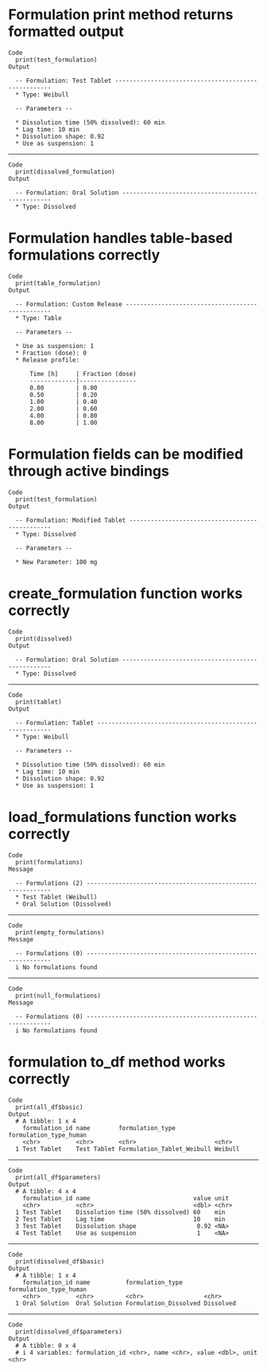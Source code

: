 # Formulation print method returns formatted output

    Code
      print(test_formulation)
    Output
      
      -- Formulation: Test Tablet ----------------------------------------------------
      * Type: Weibull
      
      -- Parameters --
      
      * Dissolution time (50% dissolved): 60 min
      * Lag time: 10 min
      * Dissolution shape: 0.92
      * Use as suspension: 1

---

    Code
      print(dissolved_formulation)
    Output
      
      -- Formulation: Oral Solution --------------------------------------------------
      * Type: Dissolved

# Formulation handles table-based formulations correctly

    Code
      print(table_formulation)
    Output
      
      -- Formulation: Custom Release -------------------------------------------------
      * Type: Table
      
      -- Parameters --
      
      * Use as suspension: 1
      * Fraction (dose): 0
      * Release profile:
      
          Time [h]     | Fraction (dose)
          -------------|----------------
          0.00         | 0.00
          0.50         | 0.20
          1.00         | 0.40
          2.00         | 0.60
          4.00         | 0.80
          8.00         | 1.00
      

# Formulation fields can be modified through active bindings

    Code
      print(test_formulation)
    Output
      
      -- Formulation: Modified Tablet ------------------------------------------------
      * Type: Dissolved
      
      -- Parameters --
      
      * New Parameter: 100 mg

# create_formulation function works correctly

    Code
      print(dissolved)
    Output
      
      -- Formulation: Oral Solution --------------------------------------------------
      * Type: Dissolved

---

    Code
      print(tablet)
    Output
      
      -- Formulation: Tablet ---------------------------------------------------------
      * Type: Weibull
      
      -- Parameters --
      
      * Dissolution time (50% dissolved): 60 min
      * Lag time: 10 min
      * Dissolution shape: 0.92
      * Use as suspension: 1

# load_formulations function works correctly

    Code
      print(formulations)
    Message
      
      -- Formulations (2) ------------------------------------------------------------
      * Test Tablet (Weibull)
      * Oral Solution (Dissolved)

---

    Code
      print(empty_formulations)
    Message
      
      -- Formulations (0) ------------------------------------------------------------
      i No formulations found

---

    Code
      print(null_formulations)
    Message
      
      -- Formulations (0) ------------------------------------------------------------
      i No formulations found

# formulation to_df method works correctly

    Code
      print(all_df$basic)
    Output
      # A tibble: 1 x 4
        formulation_id name        formulation_type           formulation_type_human
        <chr>          <chr>       <chr>                      <chr>                 
      1 Test Tablet    Test Tablet Formulation_Tablet_Weibull Weibull               

---

    Code
      print(all_df$parameters)
    Output
      # A tibble: 4 x 4
        formulation_id name                             value unit 
        <chr>          <chr>                            <dbl> <chr>
      1 Test Tablet    Dissolution time (50% dissolved) 60    min  
      2 Test Tablet    Lag time                         10    min  
      3 Test Tablet    Dissolution shape                 0.92 <NA> 
      4 Test Tablet    Use as suspension                 1    <NA> 

---

    Code
      print(dissolved_df$basic)
    Output
      # A tibble: 1 x 4
        formulation_id name          formulation_type      formulation_type_human
        <chr>          <chr>         <chr>                 <chr>                 
      1 Oral Solution  Oral Solution Formulation_Dissolved Dissolved             

---

    Code
      print(dissolved_df$parameters)
    Output
      # A tibble: 0 x 4
      # i 4 variables: formulation_id <chr>, name <chr>, value <dbl>, unit <chr>

